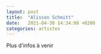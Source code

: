 ```yaml
---
layout: post
title:  "Alisson Schmitt"
date:   2021-04-30 14:34:08 +0200
categories: artistes
---
```

Plus d'infos à venir
